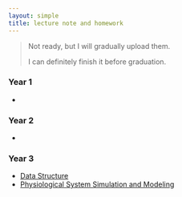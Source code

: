 ```yaml
---
layout: simple
title: lecture note and homework
---
```


> Not ready, but I will gradually upload them.
> 
> I can definitely finish it before graduation.

### Year 1

- 

### Year 2

- 
  

### Year 3

- [Data Structure](/study/year_3/data_structure/main)
- [Physiological System Simulation and Modeling](https://cloud.tsinghua.edu.cn/d/cfd8a08d399f46e89054/)
